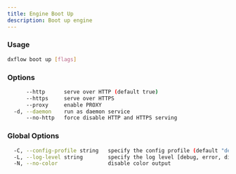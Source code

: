```yaml
---
title: Engine Boot Up 
description: Boot up engine
---
```


### Usage

```bash
dxflow boot up [flags]
```

### Options

```bash
      --http      serve over HTTP (default true)
      --https     serve over HTTPS
      --proxy     enable PROXY
  -d, --daemon    run as daemon service
      --no-http   force disable HTTP and HTTPS serving
```

### Global Options

```bash
  -C, --config-profile string   specify the config profile (default "default")
  -L, --log-level string        specify the log level [debug, error, disabled] (default "disabled")
  -N, --no-color                disable color output
```

